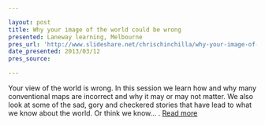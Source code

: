 ```yaml
---

layout: post
title: Why your image of the world could be wrong
presented: Laneway learning, Melbourne
pres_url: 'http://www.slideshare.net/chrischinchilla/why-your-image-of-the-world-could-be-wrong'
date_presented: 2013/03/12
pres_source:

---
```


Your view of the world is wrong. In this session we learn how and why many conventional maps are incorrect and why it may or may not matter. We also look at some of the sad, gory and checkered stories that have lead to what we know about the world. Or think we know… . [Read more](http://www.slideshare.net/chrischinchilla/why-your-image-of-the-world-could-be-wrong)